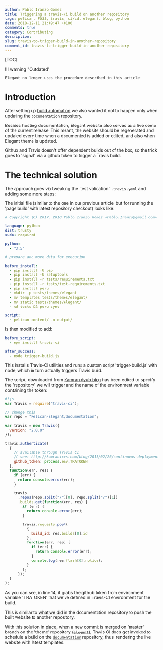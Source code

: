 ```yaml
---
author: Pablo Iranzo Gómez
title: Triggering a travis-ci build on another repository
tags: pelican, FOSS, travis, ci/cd, elegant, blog, python
date: 2018-12-11 21:49:47 +0100
comments: true
category: Contributing
description:
slug: travis-to-trigger-build-in-another-repository
comment_id: travis-to-trigger-build-in-another-repository
---
```


[TOC]

!!! warning "Outdated"

    Elegant no longer uses the procedure described in this article

# Introduction

After setting up [build automation]({filename}travis-ci-and-doc-website.md) we also wanted it not to happen only when updating the `documentation` repository.

Besides hosting documentation, Elegant website also serves as a live demo of the current release. This meant, the website should be regenerated and updated every time when a documented is added or edited, and also when Elegant theme is updated.

Github and Travis doesn't offer dependent builds out of the box, so the trick goes to 'signal' via a github token to trigger a Travis build.

# The technical solution

The approach goes via tweaking the 'test validation' `.travis.yaml` and adding some more steps:

The initial file (similar to the one in our previous article, but for running the 'page build' with latest repository checkout) looks like:

```yaml
# Copyright (C) 2017, 2018 Pablo Iranzo Gómez <Pablo.Iranzo@gmail.com>

language: python
dist: trusty
sudo: required

python:
  - "3.5"

# prepare and move data for execution

before_install:
  - pip install -U pip
  - pip install -U setuptools
  - pip install -r tests/requirements.txt
  - pip install -r tests/test-requirements.txt
  - pip install peru
  - mkdir -p tests/themes/elegant
  - mv templates tests/themes/elegant/
  - mv static tests/themes/elegant/
  - cd tests && peru sync

script:
  - pelican content/ -o output/
```

Is then modified to add:

```yaml
before_script:
  - npm install travis-ci

after_success:
  - node trigger-build.js
```

This installs Travis-CI utilities and runs a custom script 'trigger-build.js' with node, which in turn actually triggers Travis build.

The script, downloaded from [Kamran Ayub blog](https://kamranicus.com/posts/2015-02-26-continuous-deployment-with-travis-ci) has been edited to specify the 'repository' we will trigger and the name of the environment variable containing the token:

<!-- yaspeller ignore:start -->

```js
#!js
var Travis = require("travis-ci");

// change this
var repo = "Pelican-Elegant/documentation";

var travis = new Travis({
  version: "2.0.0"
});

travis.authenticate(
  {
    // available through Travis CI
    // see: http://kamranicus.com/blog/2015/02/26/continuous-deployment-with-travis-ci/
    github_token: process.env.TRATOKEN
  },
  function(err, res) {
    if (err) {
      return console.error(err);
    }

    travis
      .repos(repo.split("/")[0], repo.split("/")[1])
      .builds.get(function(err, res) {
        if (err) {
          return console.error(err);
        }

        travis.requests.post(
          {
            build_id: res.builds[0].id
          },
          function(err, res) {
            if (err) {
              return console.error(err);
            }
            console.log(res.flash[0].notice);
          }
        );
      });
  }
);
```

<!-- yaspeller ignore:end -->

As you can see, in line 14, it grabs the github token from environment variable 'TRATOKEN' that we've defined in Travis-CI environment for the build.

This is similar to [what we did]({filename}travis-ci-and-doc-website.md) in the documentation repository to push the built website to another repository.

With this solution in place, when a new commit is merged on 'master' branch on the 'theme' repository [(`elegant`)](https://github.com/Pelican-Elegant/elegant), Travis CI does get invoked to schedule a build on the [`documentation`](https://github.com/Pelican-Elegant/documentation) repository, thus, rendering the live website with latest templates.
